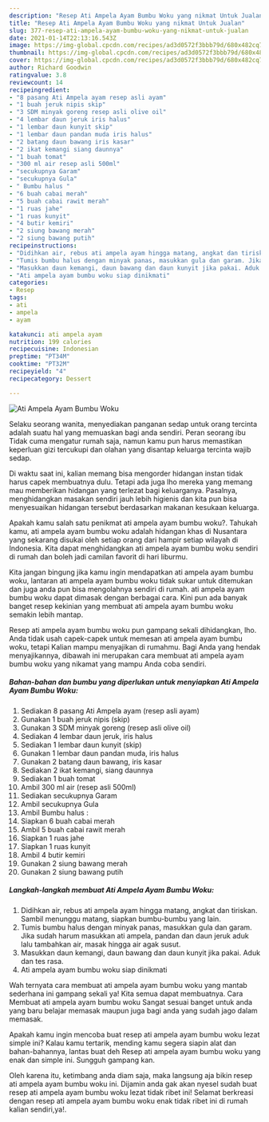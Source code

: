 ```yaml
---
description: "Resep Ati Ampela Ayam Bumbu Woku yang nikmat Untuk Jualan"
title: "Resep Ati Ampela Ayam Bumbu Woku yang nikmat Untuk Jualan"
slug: 377-resep-ati-ampela-ayam-bumbu-woku-yang-nikmat-untuk-jualan
date: 2021-01-14T22:13:16.543Z
image: https://img-global.cpcdn.com/recipes/ad3d0572f3bbb79d/680x482cq70/ati-ampela-ayam-bumbu-woku-foto-resep-utama.jpg
thumbnail: https://img-global.cpcdn.com/recipes/ad3d0572f3bbb79d/680x482cq70/ati-ampela-ayam-bumbu-woku-foto-resep-utama.jpg
cover: https://img-global.cpcdn.com/recipes/ad3d0572f3bbb79d/680x482cq70/ati-ampela-ayam-bumbu-woku-foto-resep-utama.jpg
author: Richard Goodwin
ratingvalue: 3.8
reviewcount: 14
recipeingredient:
- "8 pasang Ati Ampela ayam resep asli ayam"
- "1 buah jeruk nipis skip"
- "3 SDM minyak goreng resep asli olive oil"
- "4 lembar daun jeruk iris halus"
- "1 lembar daun kunyit skip"
- "1 lembar daun pandan muda iris halus"
- "2 batang daun bawang iris kasar"
- "2 ikat kemangi siang daunnya"
- "1 buah tomat"
- "300 ml air resep asli 500ml"
- "secukupnya Garam"
- "secukupnya Gula"
- " Bumbu halus "
- "6 buah cabai merah"
- "5 buah cabai rawit merah"
- "1 ruas jahe"
- "1 ruas kunyit"
- "4 butir kemiri"
- "2 siung bawang merah"
- "2 siung bawang putih"
recipeinstructions:
- "Didihkan air, rebus ati ampela ayam hingga matang, angkat dan tiriskan. Sambil menunggu matang, siapkan bumbu-bumbu yang lain."
- "Tumis bumbu halus dengan minyak panas, masukkan gula dan garam. Jika sudah harum masukkan ati ampela, pandan dan daun jeruk aduk lalu tambahkan air, masak hingga air agak susut."
- "Masukkan daun kemangi, daun bawang dan daun kunyit jika pakai. Aduk dan tes rasa."
- "Ati ampela ayam bumbu woku siap dinikmati"
categories:
- Resep
tags:
- ati
- ampela
- ayam

katakunci: ati ampela ayam 
nutrition: 199 calories
recipecuisine: Indonesian
preptime: "PT34M"
cooktime: "PT32M"
recipeyield: "4"
recipecategory: Dessert

---
```



![Ati Ampela Ayam Bumbu Woku](https://img-global.cpcdn.com/recipes/ad3d0572f3bbb79d/680x482cq70/ati-ampela-ayam-bumbu-woku-foto-resep-utama.jpg)

Selaku seorang wanita, menyediakan panganan sedap untuk orang tercinta adalah suatu hal yang memuaskan bagi anda sendiri. Peran seorang ibu Tidak cuma mengatur rumah saja, namun kamu pun harus memastikan keperluan gizi tercukupi dan olahan yang disantap keluarga tercinta wajib sedap.

Di waktu  saat ini, kalian memang bisa mengorder hidangan instan tidak harus capek membuatnya dulu. Tetapi ada juga lho mereka yang memang mau memberikan hidangan yang terlezat bagi keluarganya. Pasalnya, menghidangkan masakan sendiri jauh lebih higienis dan kita pun bisa menyesuaikan hidangan tersebut berdasarkan makanan kesukaan keluarga. 



Apakah kamu salah satu penikmat ati ampela ayam bumbu woku?. Tahukah kamu, ati ampela ayam bumbu woku adalah hidangan khas di Nusantara yang sekarang disukai oleh setiap orang dari hampir setiap wilayah di Indonesia. Kita dapat menghidangkan ati ampela ayam bumbu woku sendiri di rumah dan boleh jadi camilan favorit di hari liburmu.

Kita jangan bingung jika kamu ingin mendapatkan ati ampela ayam bumbu woku, lantaran ati ampela ayam bumbu woku tidak sukar untuk ditemukan dan juga anda pun bisa mengolahnya sendiri di rumah. ati ampela ayam bumbu woku dapat dimasak dengan berbagai cara. Kini pun ada banyak banget resep kekinian yang membuat ati ampela ayam bumbu woku semakin lebih mantap.

Resep ati ampela ayam bumbu woku pun gampang sekali dihidangkan, lho. Anda tidak usah capek-capek untuk memesan ati ampela ayam bumbu woku, tetapi Kalian mampu menyajikan di rumahmu. Bagi Anda yang hendak menyajikannya, dibawah ini merupakan cara membuat ati ampela ayam bumbu woku yang nikamat yang mampu Anda coba sendiri.

<!--inarticleads1-->

##### Bahan-bahan dan bumbu yang diperlukan untuk menyiapkan Ati Ampela Ayam Bumbu Woku:

1. Sediakan 8 pasang Ati Ampela ayam (resep asli ayam)
1. Gunakan 1 buah jeruk nipis (skip)
1. Gunakan 3 SDM minyak goreng (resep asli olive oil)
1. Sediakan 4 lembar daun jeruk, iris halus
1. Sediakan 1 lembar daun kunyit (skip)
1. Gunakan 1 lembar daun pandan muda, iris halus
1. Gunakan 2 batang daun bawang, iris kasar
1. Sediakan 2 ikat kemangi, siang daunnya
1. Sediakan 1 buah tomat
1. Ambil 300 ml air (resep asli 500ml)
1. Sediakan secukupnya Garam
1. Ambil secukupnya Gula
1. Ambil  Bumbu halus :
1. Siapkan 6 buah cabai merah
1. Ambil 5 buah cabai rawit merah
1. Siapkan 1 ruas jahe
1. Siapkan 1 ruas kunyit
1. Ambil 4 butir kemiri
1. Gunakan 2 siung bawang merah
1. Gunakan 2 siung bawang putih




<!--inarticleads2-->

##### Langkah-langkah membuat Ati Ampela Ayam Bumbu Woku:

1. Didihkan air, rebus ati ampela ayam hingga matang, angkat dan tiriskan. Sambil menunggu matang, siapkan bumbu-bumbu yang lain.
1. Tumis bumbu halus dengan minyak panas, masukkan gula dan garam. Jika sudah harum masukkan ati ampela, pandan dan daun jeruk aduk lalu tambahkan air, masak hingga air agak susut.
1. Masukkan daun kemangi, daun bawang dan daun kunyit jika pakai. Aduk dan tes rasa.
1. Ati ampela ayam bumbu woku siap dinikmati




Wah ternyata cara membuat ati ampela ayam bumbu woku yang mantab sederhana ini gampang sekali ya! Kita semua dapat membuatnya. Cara Membuat ati ampela ayam bumbu woku Sangat sesuai banget untuk anda yang baru belajar memasak maupun juga bagi anda yang sudah jago dalam memasak.

Apakah kamu ingin mencoba buat resep ati ampela ayam bumbu woku lezat simple ini? Kalau kamu tertarik, mending kamu segera siapin alat dan bahan-bahannya, lantas buat deh Resep ati ampela ayam bumbu woku yang enak dan simple ini. Sungguh gampang kan. 

Oleh karena itu, ketimbang anda diam saja, maka langsung aja bikin resep ati ampela ayam bumbu woku ini. Dijamin anda gak akan nyesel sudah buat resep ati ampela ayam bumbu woku lezat tidak ribet ini! Selamat berkreasi dengan resep ati ampela ayam bumbu woku enak tidak ribet ini di rumah kalian sendiri,ya!.

